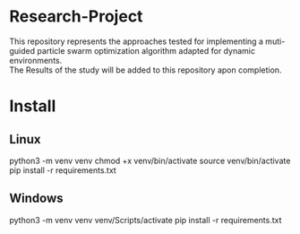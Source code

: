 # Research-Project
This repository represents the approaches tested for implementing a muti-guided particle swarm optimization algorithm adapted for dynamic environments. 
<br>
The Results of the study will be added to this repository apon completion.

# Install
## Linux
python3 -m venv venv
chmod +x venv/bin/activate
source venv/bin/activate
pip install -r requirements.txt

## Windows
python3 -m venv venv
venv/Scripts/activate
pip install -r requirements.txt
